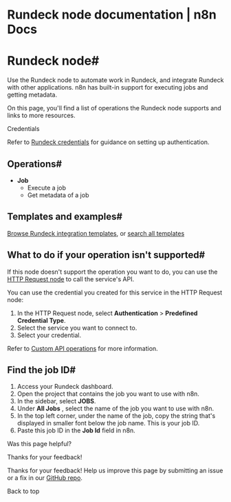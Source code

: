 # Rundeck node documentation | n8n Docs

[ ](https://github.com/n8n-io/n8n-docs/edit/main/docs/integrations/builtin/app-nodes/n8n-nodes-base.rundeck.md "Edit this page")

# Rundeck node#

Use the Rundeck node to automate work in Rundeck, and integrate Rundeck with other applications. n8n has built-in support for executing jobs and getting metadata.

On this page, you'll find a list of operations the Rundeck node supports and links to more resources.

Credentials

Refer to [Rundeck credentials](../../credentials/rundeck/) for guidance on setting up authentication. 

## Operations#

  * **Job**
    * Execute a job
    * Get metadata of a job

## Templates and examples#

[Browse Rundeck integration templates](https://n8n.io/integrations/rundeck/), or [search all templates](https://n8n.io/workflows/)

## What to do if your operation isn't supported#

If this node doesn't support the operation you want to do, you can use the [HTTP Request node](../../core-nodes/n8n-nodes-base.httprequest/) to call the service's API.

You can use the credential you created for this service in the HTTP Request node: 

  1. In the HTTP Request node, select **Authentication** > **Predefined Credential Type**.
  2. Select the service you want to connect to.
  3. Select your credential.

Refer to [Custom API operations](../../../custom-operations/) for more information.

## Find the job ID#

  1. Access your Rundeck dashboard.
  2. Open the project that contains the job you want to use with n8n.
  3. In the sidebar, select **JOBS**.
  4. Under **All Jobs** , select the name of the job you want to use with n8n.
  5. In the top left corner, under the name of the job, copy the string that's displayed in smaller font below the job name. This is your job ID.
  6. Paste this job ID in the **Job Id** field in n8n.

Was this page helpful? 

Thanks for your feedback! 

Thanks for your feedback! Help us improve this page by submitting an issue or a fix in our [GitHub repo](https://github.com/n8n-io/n8n-docs). 

Back to top